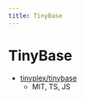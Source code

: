 ```yaml
---
title: TinyBase
---
```


# TinyBase

- [tinyplex/tinybase](https://github.com/tinyplex/tinybase)
  - MIT, TS, JS
